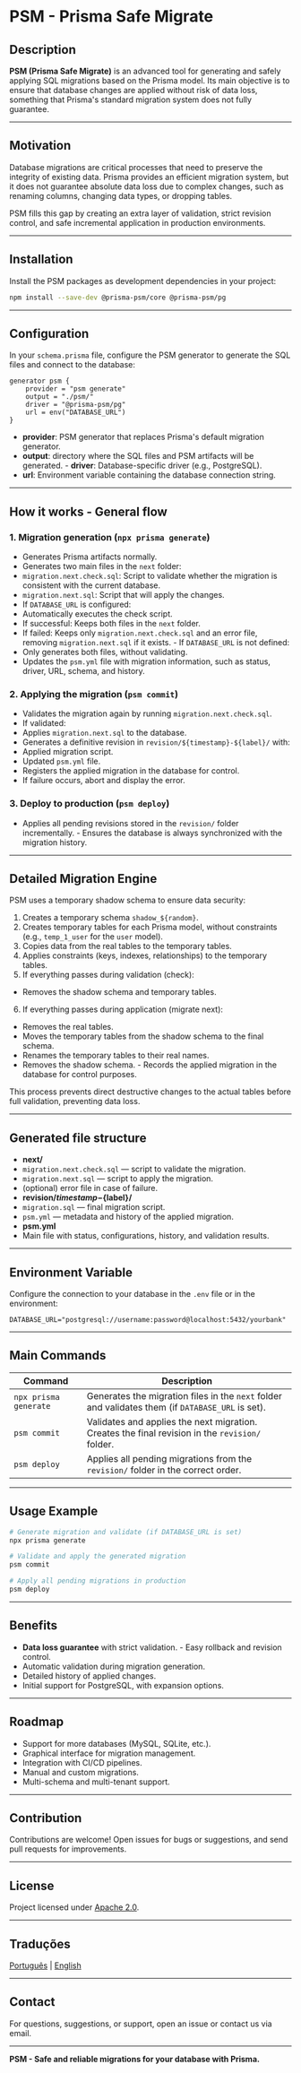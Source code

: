 # PSM - Prisma Safe Migrate

## Description

**PSM (Prisma Safe Migrate)** is an advanced tool for generating and safely applying SQL migrations based on the Prisma model. Its main objective is to ensure that database changes are applied without risk of data loss, something that Prisma's standard migration system does not fully guarantee.

---

## Motivation

Database migrations are critical processes that need to preserve the integrity of existing data. Prisma provides an efficient migration system, but it does not guarantee absolute data loss due to complex changes, such as renaming columns, changing data types, or dropping tables.

PSM fills this gap by creating an extra layer of validation, strict revision control, and safe incremental application in production environments.

---

## Installation

Install the PSM packages as development dependencies in your project:

```bash
npm install --save-dev @prisma-psm/core @prisma-psm/pg
```

---

## Configuration

In your `schema.prisma` file, configure the PSM generator to generate the SQL files and connect to the database:

```prisma
generator psm {
    provider = "psm generate"
    output = "./psm/"
    driver = "@prisma-psm/pg"
    url = env("DATABASE_URL")
}
```

- **provider**: PSM generator that replaces Prisma's default migration generator.
- **output**: directory where the SQL files and PSM artifacts will be generated. - **driver**: Database-specific driver (e.g., PostgreSQL).
- **url**: Environment variable containing the database connection string.

---

## How it works - General flow

### 1. Migration generation (`npx prisma generate`)

- Generates Prisma artifacts normally.
- Generates two main files in the `next` folder:
- `migration.next.check.sql`: Script to validate whether the migration is consistent with the current database.
- `migration.next.sql`: Script that will apply the changes.
- If `DATABASE_URL` is configured:
- Automatically executes the check script.
- If successful: Keeps both files in the `next` folder.
- If failed: Keeps only `migration.next.check.sql` and an error file, removing `migration.next.sql` if it exists. - If `DATABASE_URL` is not defined:
- Only generates both files, without validating.
- Updates the `psm.yml` file with migration information, such as status, driver, URL, schema, and history.

### 2. Applying the migration (`psm commit`)

- Validates the migration again by running `migration.next.check.sql`.
- If validated:
- Applies `migration.next.sql` to the database.
- Generates a definitive revision in `revision/${timestamp}-${label}/` with:
- Applied migration script.
- Updated `psm.yml` file.
- Registers the applied migration in the database for control.
- If failure occurs, abort and display the error.

### 3. Deploy to production (`psm deploy`)

- Applies all pending revisions stored in the `revision/` folder incrementally. - Ensures the database is always synchronized with the migration history.

---

## Detailed Migration Engine

PSM uses a temporary shadow schema to ensure data security:

1. Creates a temporary schema `shadow_${random}`.
2. Creates temporary tables for each Prisma model, without constraints (e.g., `temp_1_user` for the `user` model).
3. Copies data from the real tables to the temporary tables.
4. Applies constraints (keys, indexes, relationships) to the temporary tables.
5. If everything passes during validation (check):
- Removes the shadow schema and temporary tables.
6. If everything passes during application (migrate next):
- Removes the real tables.
- Moves the temporary tables from the shadow schema to the final schema.
- Renames the temporary tables to their real names.
- Removes the shadow schema. - Records the applied migration in the database for control purposes.

This process prevents direct destructive changes to the actual tables before full validation, preventing data loss.

---

## Generated file structure

- **next/**
- `migration.next.check.sql` — script to validate the migration.
- `migration.next.sql` — script to apply the migration.
- (optional) error file in case of failure.
- **revision/${timestamp}-${label}/**
- `migration.sql` — final migration script.
- `psm.yml` — metadata and history of the applied migration.
- **psm.yml**
- Main file with status, configurations, history, and validation results.

---

## Environment Variable

Configure the connection to your database in the `.env` file or in the environment:

```env
DATABASE_URL="postgresql://username:password@localhost:5432/yourbank"
```

---
## Main Commands

| Command | Description |
|-----------------------|------------------------------------------------------------------------|
| `npx prisma generate` | Generates the migration files in the `next` folder and validates them (if `DATABASE_URL` is set). |
| `psm commit` | Validates and applies the next migration. Creates the final revision in the `revision/` folder. |
| `psm deploy` | Applies all pending migrations from the `revision/` folder in the correct order. |

---

## Usage Example

```bash
# Generate migration and validate (if DATABASE_URL is set)
npx prisma generate

# Validate and apply the generated migration
psm commit

# Apply all pending migrations in production
psm deploy
```

---

## Benefits

- **Data loss guarantee** with strict validation. - Easy rollback and revision control.
- Automatic validation during migration generation.
- Detailed history of applied changes.
- Initial support for PostgreSQL, with expansion options.

---

## Roadmap

- Support for more databases (MySQL, SQLite, etc.).
- Graphical interface for migration management.
- Integration with CI/CD pipelines.
- Manual and custom migrations.
- Multi-schema and multi-tenant support.

---

## Contribution

Contributions are welcome! Open issues for bugs or suggestions, and send pull requests for improvements.

---

## License

Project licensed under [Apache 2.0](./LICENSE).

---

## Traduções

[Português](./README.pt.md) | [English](./README.en.md)

---

## Contact

For questions, suggestions, or support, open an issue or contact us via email.

---

**PSM - Safe and reliable migrations for your database with Prisma.**
